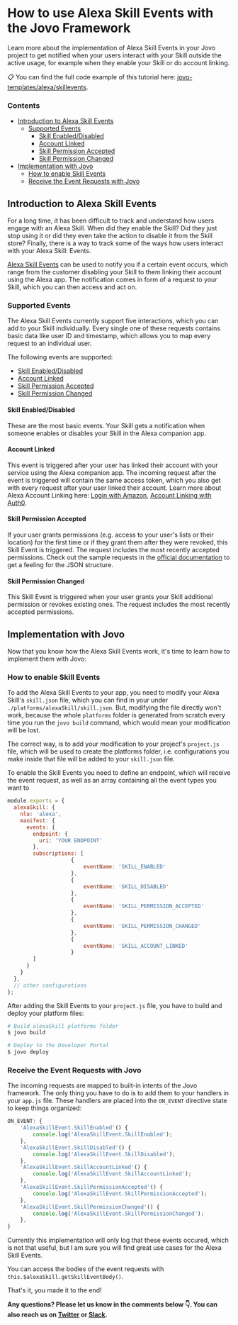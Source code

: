 # How to use Alexa Skill Events with the Jovo Framework

Learn more about the implementation of Alexa Skill Events in your Jovo project to get notified when your users interact with your Skill outside the active usage, for example when they enable your Skill or do account linking.

📋 You can find the full code example of this tutorial here: [jovo-templates/alexa/skillevents](https://github.com/jovotech/jovo-templates/tree/master/alexa/skillevents).



### Contents

* [Introduction to Alexa Skill Events](#introduction-to-alexa-skill-events)
  * [Supported Events](#supported-events)
    * [Skill Enabled/Disabled](#skill-enableddisabled)
    * [Account Linked](#account-linked)
    * [Skill Permission Accepted](#skill-permission-accepted)
    * [Skill Permission Changed](#skill-permission-changed)
* [Implementation with Jovo](#implementation-with-jovo)
  * [How to enable Skill Events](#how-to-enable-skill-events)
  * [Receive the Event Requests with Jovo](#receive-the-event-requests-with-jovo)

## Introduction to Alexa Skill Events

For a long time, it has been difficult to track and understand how users engage with an Alexa Skill. When did they enable the Skill? Did they just stop using it or did they even take the action to disable it from the Skill store? Finally, there is a way to track some of the ways how users interact with your Alexa Skill: Events.

[Alexa Skill Events](https://developer.amazon.com/docs/smapi/skill-events-in-alexa-skills.html) can be used to notify you if a certain event occurs, which range from the customer disabling your Skill to them linking their account using the Alexa app. The notification comes in form of a request to your Skill, which you can then access and act on.

### Supported Events

The Alexa Skill Events currently support five interactions, which you can add to your Skill individually. Every single one of these requests contains basic data like user ID and timestamp, which allows you to map every request to an individual user.

The following events are supported:

- [Skill Enabled/Disabled](#skill-enableddisabled)
- [Account Linked](#account-linked)
- [Skill Permission Accepted](#skill-permission-accepted)
- [Skill Permission Changed](#skill-permission-changed)

#### Skill Enabled/Disabled

These are the most basic events. Your Skill gets a notification when someone enables or disables your Skill in the Alexa companion app.

#### Account Linked

This event is triggered after your user has linked their account with your service using the Alexa companion app. The incoming request after the event is triggered will contain the same access token, which you also get with every request after your user linked their account. Learn more about Alexa Account Linking here: [Login with Amazon](https://www.jovo.tech/blog/alexa-login-with-amazon-email/), [Account Linking with Auth0](https://www.jovo.tech/blog/alexa-account-linking-auth0/).

#### Skill Permission Accepted

If your user grants permissions (e.g. access to your user's lists or their location) for the first time or if they grant them after they were revoked, this Skill Event is triggered. The request includes the most recently accepted permissions. Check out the sample requests in the [official documentation](https://developer.amazon.com/docs/smapi/skill-events-in-alexa-skills.html#skill-permission-accepted-event) to get a feeling for the JSON structure.

#### Skill Permission Changed

This Skill Event is triggered when your user grants your Skill additional permission or revokes existing ones. The request includes the most recently accepted permissions.

## Implementation with Jovo

Now that you know how the Alexa Skill Events work, it's time to learn how to implement them with Jovo:

### How to enable Skill Events

To add the Alexa Skill Events to your app, you need to modify your Alexa Skill's `skill.json` file, which you can find in your under `./platforms/alexaSkill/skill.json`. But, modifying the file directly won't work, because the whole `platforms` folder is generated from scratch every time you run the `jovo build` command, which would mean your modification will be lost.

The correct way, is to add your modification to your project's `project.js` file, which will be used to create the platforms folder, i.e. configurations you make inside that file will be added to your `skill.json` file.

To enable the Skill Events you need to define an endpoint, which will receive the event request, as well as an array containing all the event types you want to

```javascript
module.exports = {
  alexaSkill: {
    nlu: 'alexa',
    manifest: {
      events: {
        endpoint: {
          uri: 'YOUR ENDPOINT'
        },
        subscriptions: [
					{
						eventName: 'SKILL_ENABLED'
					},
					{
						eventName: 'SKILL_DISABLED'
					},
					{
						eventName: 'SKILL_PERMISSION_ACCEPTED'
					},
					{
						eventName: 'SKILL_PERMISSION_CHANGED'
					},
					{
						eventName: 'SKILL_ACCOUNT_LINKED'
					}
        ]
      }
    }
  },
  // other configurations
};
```

After adding the Skill Events to your `project.js` file, you have to build and deploy your platform files:

```sh
# Build alexaSkill platforms folder
$ jovo build

# Deploy to the Developer Portal
$ jovo deploy
```

### Receive the Event Requests with Jovo

The incoming requests are mapped to built-in intents of the Jovo framework. The only thing you have to do is to add them to your handlers in your `app.js` file. These handlers are placed into the `ON_EVENT` directive state to keep things organized:

```javascript
ON_EVENT: {
    'AlexaSkillEvent.SkillEnabled'() {
        console.log('AlexaSkillEvent.SkillEnabled');
    },
    'AlexaSkillEvent.SkillDisabled'() {
        console.log('AlexaSkillEvent.SkillDisabled');
    },
    'AlexaSkillEvent.SkillAccountLinked'() {
        console.log('AlexaSkillEvent.SkillAccountLinked');
    },
    'AlexaSkillEvent.SkillPermissionAccepted'() {
        console.log('AlexaSkillEvent.SkillPermissionAccepted');
    },
    'AlexaSkillEvent.SkillPermissionChanged'() {
        console.log('AlexaSkillEvent.SkillPermissionChanged');
    },
}
```

Currently this implementation will only log that these events occured, which is not that useful, but I am sure you will find great use cases for the Alexa Skill Events.

You can access the bodies of the event requests with `this.$alexaSkill.getSkillEventBody()`.

That's it, you made it to the end!

**Any questions? Please let us know in the comments below 👇. You can also reach us on [Twitter](https://twitter.com/jovotech) or [Slack](https://www.jovo.tech/slack).**

<!--[metadata]: { "description": "Learn how to add skill events to your Alexa Skill", "author": "kaan-kilic", "tags": "Amazon Alexa", "og-image": "https://www.jovo.tech/blog/wp-content/uploads/2018/04/alexa-skill-events-1.jpg" }-->